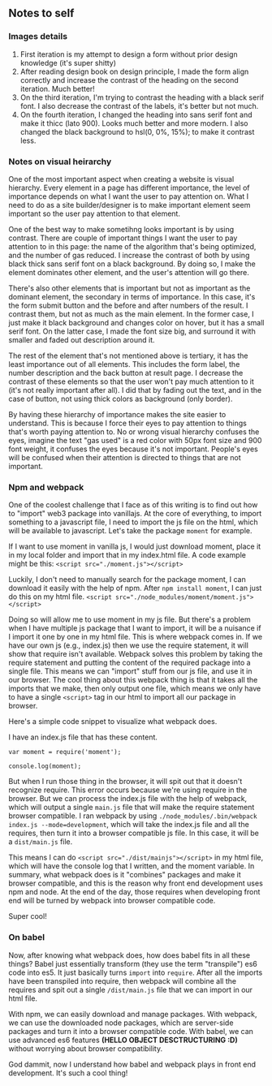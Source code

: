 ## Notes to self
### Images details
1. First iteration is my attempt to design a form without prior design knowledge (it's super shitty)
2. After reading design book on design principle, I made the form align correctly and increase the contrast of the heading on the second iteration. Much better!
3. On the third iteration, I'm trying to contrast the heading with a black serif font. I also decrease the contrast of the labels, it's better but not much.
4. On the fourth iteration, I changed the heading into sans serif font and make it thicc (lato 900). Looks much better and more modern. I also changed the black background to hsl(0, 0%, 15%); to make it contrast less.

### Notes on visual heirarchy
One of the most important aspect when creating a website is visual hierarchy. Every element in a page has different importance, the level of importance depends on what I want the user to pay attention on. What I need to do as a site builder/designer is to make important element seem important so the user pay attention to that element.

One of the best way to make sometihng looks important is by using contrast. There are couple of important things I want the user to pay attention to in this page: the name of the algorithm that's being optimized, and the number of gas reduced. I increase the contrast of both by using black thick sans serif font on a black background. By doing so, I make the element dominates other element, and the user's attention will go there.

There's also other elements that is important but not as important as the dominant element, the secondary in terms of importance. In this case, it's the form submit button and the before and after numbers of the result. I contrast them, but not as much as the main element. In the former case, I just make it black background and changes color on hover, but it has a small serif font. On the latter case, I made the font size big, and surround it with smaller and faded out description around it.

The rest of the element that's not mentioned above is tertiary, it has the least importance out of all elements. This includes the form label, the number description and the back button at result page. I decrease the contrast of these elements so that the user won't pay much attention to it (it's not really important after all). I did that by fading out the text, and in the case of button, not using thick colors as background (only border).

By having these hierarchy of importance makes the site easier to understand. This is because I force their eyes to pay attention to things that's worth paying attention to. No or wrong visual hierarchy confuses the eyes, imagine the text "gas used" is a red color with 50px font size and 900 font weight, it confuses the eyes because it's not important. People's eyes will be confused when their attention is directed to things that are not important.

### Npm and webpack
One of the coolest challenge that I face as of this writing is to find out how to "import" web3 package into vanillajs. At the core of everything, to import something to a javascript file, I need to import the js file on the html, which will be available to javascript. Let's take the package `moment` for example.

If I want to use moment in vanilla js, I would just download moment, place it in my local folder and import that in my index.html file. A code example might be this:
`<script src="./moment.js"></script>`

Luckily, I don't need to manually search for the package moment, I can download it easily with the help of npm. After `npm install moment`, I can just do this on my html file.
`<script src="./node_modules/moment/moment.js"></script>`

Doing so will allow me to use moment in my js file. But there's a problem when I have multiple js package that I want to import, it will be a nuisance if I import it one by one in my html file. This is where webpack comes in. If we have our own js (e.g., index.js) then we use the require statement, it will show that require isn't available. Webpack solves this problem by taking the require statement and putting the content of the required package into a single file. This means we can "import" stuff from our js file, and use it in our browser. The cool thing about this webpack thing is that it takes all the imports that we make, then only output one file, which means we only have to have a single `<script>` tag in our html to import all our package in browser. 

Here's a simple code snippet to visualize what webpack does.

I have an index.js file that has these content.
```
var moment = require('moment');

console.log(moment);
```

But when I run those thing in the browser, it will spit out that it doesn't recognize require. This error occurs because we're using require in the browser. But we can process the index.js file with the help of webpack, which will output a single `main.js` file that will make the require statement browser compatible. I ran webpack by using `./node_modules/.bin/webpack index.js --mode=development`, which will take the index.js file and all the requires, then turn it into a browser compatible js file. In this case, it will be a `dist/main.js` file.

This means I can do
`<script src="./dist/mainjs"></script>` in my html file, which will have the console log that I written, and the moment variable. In summary, what webpack does is it "combines" packages and make it browser compatible, and this is the reason why front end development uses npm and node. At the end of the day, those requires when developing front end will be turned by webpack into browser compatible code.

Super cool!

### On babel
Now, after knowing what webpack does, how does babel fits in all these things? Babel just essentially transform (they use the term "transpile") es6 code into es5. It just basically turns `import` into `require`. After all the imports have been transpiled into require, then webpack will combine all the requires and spit out a single `/dist/main.js` file that we can import in our html file.

With npm, we can easily download and manage packages. With webpack, we can use the downloaded node packages, which are server-side packages and turn it into a browser compatible code. With babel, we can use advanced es6 features **(HELLO OBJECT DESCTRUCTURING :D)** without worrying about browser compatibility.

God dammit, now I understand how babel and webpack plays in front end development. It's such a cool thing!